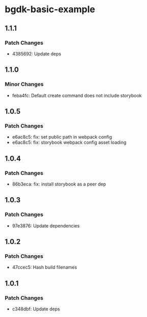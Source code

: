 # bgdk-basic-example

## 1.1.1

### Patch Changes

- 4385692: Update deps

## 1.1.0

### Minor Changes

- feba4fc: Default create command does not include storybook

## 1.0.5

### Patch Changes

- e6ac8c5: fix: set public path in webpack config
- e6ac8c5: fix: storybook webpack config asset loading

## 1.0.4

### Patch Changes

- 86b3eca: fix: install storybook as a peer dep

## 1.0.3

### Patch Changes

- 97e3876: Update dependencies

## 1.0.2

### Patch Changes

- 47ccec5: Hash build filenames

## 1.0.1

### Patch Changes

- c348dbf: Update deps
